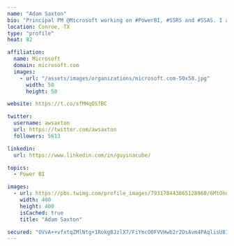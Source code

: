 ```yaml
---
name: "Adam Saxton"
bio: "Principal PM @Microsoft working on #PowerBI, #SSRS and #SSAS. I also go by @GuyInACube"
location: Conroe, TX
type: "profile"
heat: 82

affiliation:
  name: Microsoft
  domain: microsoft.com
  images:
    - url: "/assets/images/organizations/microsoft.com-50x50.jpg"
      width: 50
      height: 50

website: https://t.co/sfMHqOSfBC

twitter:
  username: awsaxton
  url: https://twitter.com/awsaxton
  followers: 5613

linkedin:
  url: https://www.linkedin.com/in/guyinacube/

topics:
  - Power BI

images:
  - url: https://pbs.twimg.com/profile_images/793178443865128960/6MtOhub__400x400.jpg
    width: 400
    height: 400
    isCached: true
    title: "Adam Saxton"

secured: "OVvA++vfxtqZMlNtg+1RokgBJzlX7/FiYmcO0FVVHwb2r2DsAvm4PAqlisU81AbjzuPq1E5wf5F1uUvq0oohi75X5TKRDKXJiupDYyvL7KPy4Pyb+tbYmON2GsplJR0Z5ECGjkdzATTk5Zu4+nSlH0ddoeAoGfGnkZNWGLuIqsgRi9dfSPdKPpx2y+IqNHM8JtKCvr/6EogNMJVmvK8SYb3sY60XLRqYi+4XSqaM9GT983wOdotp1FwDGlzIdO1ALqbYC8RUrd1r1Sl/Fl9gyS7ZrryTbcgxZvdlpVlwP1ASsc85PddDgbFRKQcsaEAuCNKgIlOoqCZh43anrZat9OjXnZnkPTPNdigENjIGM7hVMKFMSWfoz+ogvDfTbv3Kf7+sqSFj3LxIv5Z1B83CVPsa5Ie+7yCQpHX8L7bWMvk=;0M49lw6GGn0iDZHtSADJIg=="
---
```


